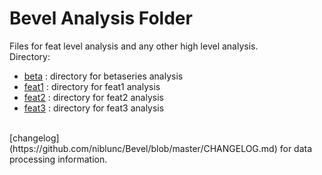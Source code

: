 # Bevel Analysis Folder
Files for feat level analysis and any other high level analysis.  
Directory:  
* [beta](https://github.com/niblunc/Bevel/tree/master/ana/beta)  : directory for betaseries analysis 
* [feat1](https://github.com/niblunc/Bevel/tree/master/ana/feat1) : directory for feat1 analysis 
* [feat2](https://github.com/niblunc/Bevel/tree/master/ana/feat2) : directory for feat2 analysis
* [feat3](https://github.com/niblunc/Bevel/tree/master/ana/feat2) : directory for feat3 analysis  
<br>  
[changelog](https://github.com/niblunc/Bevel/blob/master/CHANGELOG.md) for data processing information. 
